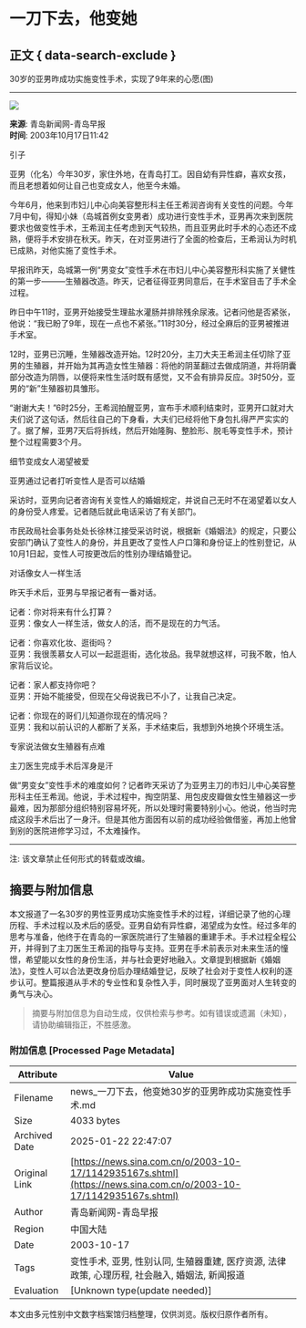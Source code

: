 # 一刀下去，他变她

## 正文 { data-search-exclude }


30岁的亚男昨成功实施变性手术，实现了9年来的心愿(图)

---

![](http://image2.sina.com.cn/dy/o/2003-10-17/1066362613_h6aykA.jpg)

**来源**: 青岛新闻网-青岛早报  
**时间**: 2003年10月17日11:42  

引子

亚男（化名）今年30岁，家住外地，在青岛打工。因自幼有异性癖，喜欢女孩，而且老想着如何让自己也变成女人，他至今未婚。 

今年6月，他来到市妇儿中心向美容整形科主任王希润咨询有关变性的问题。今年7月中旬，得知小妹（岛城首例女变男者）成功进行变性手术，亚男再次来到医院要求也做变性手术，王希润主任考虑到天气较热，而且亚男此时手术的心态还不成熟，便将手术安排在秋天。昨天，在对亚男进行了全面的检查后，王希润认为时机已成熟，对他实施了变性手术。 

早报讯昨天，岛城第一例“男变女”变性手术在市妇儿中心美容整形科实施了关健性的第一步———生殖器改造。昨天，记者征得亚男同意后，在手术室目击了手术全过程。 

昨日中午11时，亚男开始接受生理盐水灌肠并排除残余尿液。记者问他是否紧张，他说：“我已盼了9年，现在一点也不紧张。”11时30分，经过全麻后的亚男被推进手术室。 

12时，亚男已沉睡，生殖器改造开始。12时20分，主刀大夫王希润主任切除了亚男的生殖器，并开始为其再造女性生殖器：将他的阴茎翻过去做成阴道，并将阴囊部分改造为阴唇，以便将来性生活时既有感觉，又不会有排异反应。3时50分，亚男的“新”生殖器初具雏形。 

“谢谢大夫！”6时25分，王希润拍醒亚男，宣布手术顺利结束时，亚男开口就对大夫们说了这句话，然后往自己的下身看，大夫们已经将他下身包扎得严严实实的了。据了解，亚男7天后将拆线，然后开始隆胸、整脸形、脱毛等变性手术，预计整个过程需要3个月。 

细节变成女人渴望被爱

亚男通过记者打听变性人是否可以结婚 

采访时，亚男向记者咨询有关变性人的婚姻规定，并说自己无时不在渴望着以女人的身份受人疼爱。记者随后就此电话采访了有关部门。 

市民政局社会事务处处长徐林江接受采访时说，根据新《婚姻法》的规定，只要公安部门确认了变性人的身份，并且更改了变性人户口簿和身份证上的性别登记，从10月1日起，变性人可按更改后的性别办理结婚登记。 

对话像女人一样生活

昨天手术后，亚男与早报记者有一番对话。 

记者：你对将来有什么打算？  
亚男：像女人一样生活，做女人的活，而不是现在的力气活。 

记者：你喜欢化妆、逛街吗？  
亚男：我很羡慕女人可以一起逛逛街，选化妆品。我早就想这样，可我不敢，怕人家背后议论。 

记者：家人都支持你吧？  
亚男：开始不能接受，但现在父母说我已不小了，让我自己决定。 

记者：你现在的哥们儿知道你现在的情况吗？  
亚男：我和以前认识的人都断了关系，手术结束后，我想到外地换个环境生活。 

专家说法做女生殖器有点难

主刀医生完成手术后浑身是汗 

做“男变女”变性手术的难度如何？记者昨天采访了为亚男主刀的市妇儿中心美容整形科主任王希润。他说，手术过程中，掏空阴茎、用包皮皮瓣做女性生殖器这一步最难，因为那部分组织特别容易坏死，所以处理时需要特别小心。他说，他当时完成这段手术后出了一身汗。但是其他方面因有以前的成功经验做借鉴，再加上他曾到别的医院进修学习过，不太难操作。 

--- 

注: 该文章禁止任何形式的转载或改编。
<!-- tcd_original_link https://news.sina.com.cn/o/2003-10-17/1142935167s.shtml -->


## 摘要与附加信息

<!-- tcd_abstract -->
本文报道了一名30岁的男性亚男成功实施变性手术的过程，详细记录了他的心理历程、手术过程以及术后的感受。亚男自幼有异性癖，渴望成为女性。经过多年的思考与准备，他终于在青岛的一家医院进行了生殖器的重建手术。手术过程全程公开，并得到了主刀医生王希润的指导与支持。亚男在手术前表示对未来生活的憧憬，希望能以女性的身份生活，并与社会更好地融入。文章提到根据新《婚姻法》，变性人可以合法更改身份后办理结婚登记，反映了社会对于变性人权利的逐步认可。整篇报道从手术的专业性和复杂性入手，同时展现了亚男面对人生转变的勇气与决心。
<!-- tcd_abstract_end -->

> 摘要与附加信息为自动生成，仅供检索与参考。如有错误或遗漏（未知），请协助编辑指正，不胜感激。

### 附加信息 [Processed Page Metadata]

| Attribute       | Value                                  |
|-----------------|----------------------------------------|
| Filename        | news_一刀下去，他变她30岁的亚男昨成功实施变性手术.md                             |
| Size            | 4033 bytes                           |
| Archived Date   | 2025-01-22 22:47:07                             |
| Original Link   | [https://news.sina.com.cn/o/2003-10-17/1142935167s.shtml](https://news.sina.com.cn/o/2003-10-17/1142935167s.shtml)                       |
| Author          | 青岛新闻网-青岛早报                               |
| Region          | 中国大陆                               |
| Date            | 2003-10-17                                 |
| Tags            | 变性手术, 亚男, 性别认同, 生殖器重建, 医疗资源, 法律政策, 心理历程, 社会融入, 婚姻法, 新闻报道                                 |
| Evaluation            | [Unknown type(update needed)]                                 |
<!-- tcd_table_end -->

本文由多元性别中文数字档案馆归档整理，仅供浏览。版权归原作者所有。
